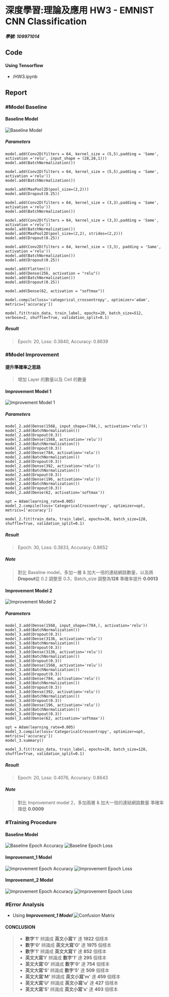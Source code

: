 # 深度學習:理論及應用 HW3 - EMNIST CNN Classification
##### 學號: 109971014
## Code
#### Using Tensorflow
* /HW3.ipynb
## Report

### \#Model Baseline
#### Baseline Model
![Baseline Model](image/baseline_model.png)
##### Parameters
```
model.add(Conv2D(filters = 64, kernel_size = (5,5),padding = 'Same', activation ='relu', input_shape = (28,28,1)))
model.add(BatchNormalization())

model.add(Conv2D(filters = 64, kernel_size = (5,5),padding = 'Same', activation ='relu'))
model.add(BatchNormalization())

model.add(MaxPool2D(pool_size=(2,2)))
model.add(Dropout(0.25))

model.add(Conv2D(filters = 64, kernel_size = (3,3),padding = 'Same', activation ='relu'))
model.add(BatchNormalization())

model.add(Conv2D(filters = 64, kernel_size = (3,3),padding = 'Same', activation ='relu'))
model.add(BatchNormalization())
model.add(MaxPool2D(pool_size=(2,2), strides=(2,2)))
model.add(Dropout(0.25))

model.add(Conv2D(filters = 64, kernel_size = (3,3), padding = 'Same',  activation ='relu'))
model.add(BatchNormalization())
model.add(Dropout(0.25))

model.add(Flatten())
model.add(Dense(256, activation = "relu"))
model.add(BatchNormalization())
model.add(Dropout(0.25))

model.add(Dense(62, activation = "softmax"))

model.compile(loss='categorical_crossentropy', optimizer='adam', metrics=['accuracy'])

model.fit(train_data, train_label, epochs=20, batch_size=512, verbose=2, shuffle=True, validation_split=0.1)
```
##### Result
> Epoch: 20, Loss: 0.3840, Accuracy: 0.8639

### \#Model Improvement
#### 提升準確率之思路
> 增加 Layer 的數量以及 Cell 的數量

#### Improvement Model 1
![Improvement Model 1](image/improvement_model_1.png)
##### Parameters
```
model_2.add(Dense(1568, input_shape=(784,), activation='relu'))
model_2.add(BatchNormalization())
model_2.add(Dropout(0.3))
model_2.add(Dense(1568, activation='relu'))
model_2.add(BatchNormalization())
model_2.add(Dropout(0.3))
model_2.add(Dense(784, activation='relu'))
model_2.add(BatchNormalization())
model_2.add(Dropout(0.3))
model_2.add(Dense(392, activation='relu'))
model_2.add(BatchNormalization())
model_2.add(Dropout(0.3))
model_2.add(Dense(196, activation='relu'))
model_2.add(BatchNormalization())
model_2.add(Dropout(0.3))
model_2.add(Dense(62, activation='softmax'))

opt = Adam(learning_rate=0.005)
model_2.compile(loss='CategoricalCrossentropy', optimizer=opt, metrics=['accuracy'])

model_2.fit(train_data, train_label, epochs=30, batch_size=128, shuffle=True, validation_split=0.1)
```
##### Result
> Epoch: 30, Loss: 0.3833, Accuracy: 0.8652

##### Note
> 對比 Baseline model，多加一層 & 加大一倍的連結網路數量，以及將**Dropout**從 0.2 調整至 0.3，Batch_size 調整為**128**
> 準確率提升 **0.0013**

#### Improvement Model 2
![Improvement Model 2](image/improvement_model_2.png)
##### Parameters
```
model_3.add(Dense(1568, input_shape=(784,), activation='relu'))
model_3.add(BatchNormalization())
model_3.add(Dropout(0.3))
model_3.add(Dense(3136, activation='relu'))
model_3.add(BatchNormalization())
model_3.add(Dropout(0.3))
model_3.add(Dense(3136, activation='relu'))
model_3.add(BatchNormalization())
model_3.add(Dropout(0.3))
model_3.add(Dense(1568, activation='relu'))
model_3.add(BatchNormalization())
model_3.add(Dropout(0.3))
model_3.add(Dense(784, activation='relu'))
model_3.add(BatchNormalization())
model_3.add(Dropout(0.3))
model_3.add(Dense(392, activation='relu'))
model_3.add(BatchNormalization())
model_3.add(Dropout(0.3))
model_3.add(Dense(196, activation='relu'))
model_3.add(BatchNormalization())
model_3.add(Dropout(0.3))
model_3.add(Dense(62, activation='softmax'))

opt = Adam(learning_rate=0.005)
model_3.compile(loss='CategoricalCrossentropy', optimizer=opt, metrics=['accuracy'])
model_3.summary()

model_3.fit(train_data, train_label, epochs=20, batch_size=128, shuffle=True, validation_split=0.1)
```
##### Result
> Epoch: 20, Loss: 0.4076, Accuracy: 0.8643

##### Note
> 對比 Improvement model 2，多加兩層 & 加大一倍的連結網路數量
> 準確率降低 **0.0009**

### \#Training Procedure
#### Baseline Model
![Baseline Epoch Accuracy](image/baseline_epoch_accuracy.png)
![Baseline Epoch Loss](image/baseline_epoch_loss.png)

#### Improvement_1 Model
![Improvement Epoch Accuracy](image/improvement_1_epoch_accuracy.png)
![Improvement Epoch Loss](image/improvement_1_epoch_loss.png)

#### Improvement_2 Model
![Improvement Epoch Accuracy](image/improvement_2_epoch_accuracy.png)
![Improvement Epoch Loss](image/improvement_2_epoch_loss.png)

### \#Error Analysis
* Using ***Improvement_1 Model***
![Confusion Matrix](image/confusion_matrix.png)

#### CONCLUSION
> * **數字'1'** 辨識成 **英文小寫'l'** 達 **1922** 個樣本<br>
> * **數字'0'** 辨識成 **英文大寫'O'** 達 **1975** 個樣本<br>
> * **數字'1'** 辨識成 **英文大寫'I'** 達 **852** 個樣本<br>
> * **英文大寫'I'** 辨識成 **數字'1'** 達 **295** 個樣本<br>
> * **英文大寫'O'** 辨識成 **數字'0'** 達 **754** 個樣本<br>
> * **英文大寫'S'** 辨識成 **數字'5'** 達 **509** 個樣本<br>
> * **英文大寫'M'** 辨識成 **英文小寫'm'**  達 **459** 個樣本<br>
> * **英文大寫'U'** 辨識成 **英文小寫'u'**  達 **427** 個樣本<br>
> * **英文大寫'S'** 辨識成 **英文小寫's'**  達 **403** 個樣本<br>
